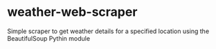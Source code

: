 # weather-web-scraper
Simple scraper to get weather details for a specified location using the BeautifulSoup Pythin module

